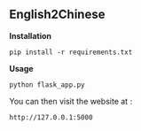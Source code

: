 ﻿## English2Chinese
**Installation**

    pip install -r requirements.txt
**Usage**

    python flask_app.py
   
   You can then visit the website at :
   

    http://127.0.0.1:5000


